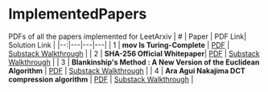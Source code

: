 # ImplementedPapers
PDFs of all the papers implemented for LeetArxiv
| # | Paper | PDF Link| Solution Link |
|--:|---|---|---|
| 1 | **mov Is Turing-Complete** | [PDF](https://github.com/LeetArxiv/ImplementedPapers/blob/main/mov-is-turing-complete.pdf) | [Substack Walkthrough](https://open.substack.com/pub/leetarxiv/p/mov-is-turing-complete-paper-implementation?r=2at73k&utm_campaign=post&utm_medium=web&showWelcomeOnShare=false) |
| 2 | **SHA-256 Official Whitepaper**| [PDF](https://github.com/LeetArxiv/ImplementedPapers/blob/main/NIST.FIPS.180-4.pdf) | [Substack Walkthrough](https://open.substack.com/pub/leetarxiv/p/paper-implementation-sha-256-nsa?r=2at73k&utm_campaign=post&utm_medium=web&showWelcomeOnShare=false) |
| 3 | **Blankinship's Method : A New Version of the Euclidean Algorithm** | [PDF](https://github.com/LeetArxiv/ImplementedPapers/blob/main/Blankinship-NewVersionEuclidean-1963.pdf) | [Substack Walkthrough](https://leetarxiv.substack.com/p/paper-implementation-blankinships) |
| 4 | **Ara Agui Nakajima DCT compression algorithm** | [PDF](https://github.com/LeetArxiv/ImplementedPapers/blob/main/AAN%20DCT.pdf) | [Substack Walkthrough](https://leetarxiv.substack.com/p/aan-discrete-cosine-transform-paper) |
